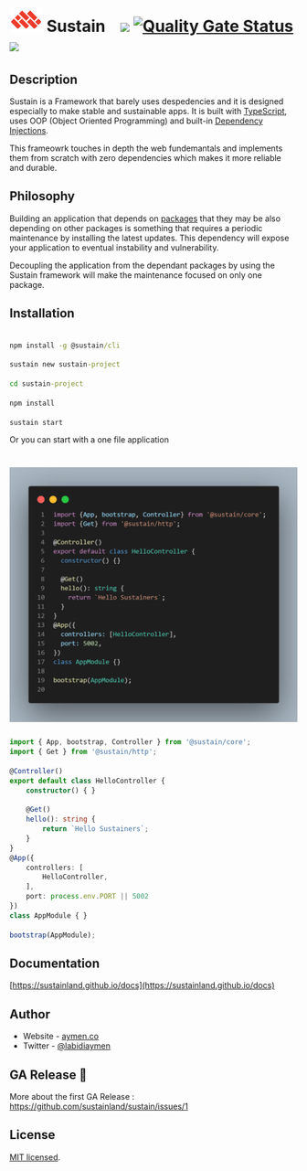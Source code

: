 
# ![](public/logo.png) Sustain &nbsp;&nbsp;  ![](https://github.com/sustainland/sustain/workflows/Sustain%20CI/badge.svg) [![Quality Gate Status](https://sonarcloud.io/api/project_badges/measure?project=labidiaymen_sustain&metric=alert_status)](https://sonarcloud.io/dashboard?id=labidiaymen_sustain) ![](https://codecov.io/gh/sustainland/sustain/branch/master/graph/badge.svg) 

## Description

Sustain is a Framework that barely uses despedencies and it is designed especially to make stable and sustainable apps. It is built with [TypeScript](https://www.typescriptlang.org/), uses OOP (Object Oriented Programming) and built-in [Dependency Injections](https://en.wikipedia.org/wiki/Dependency_injection). 

This frameowrk touches in depth the web fundemantals and implements them from scratch with zero dependencies which makes it more reliable and durable.

## Philosophy

Building an application that depends on [packages](https://www.npmjs.com/) that they may be also depending on other packages is something that requires a periodic maintenance by installing the latest updates. 
This dependency will expose your application to eventual instability and vulnerability. 

Decoupling the application from the dependant packages by using the Sustain framework will make the maintenance focused on only one package.


## Installation

```cmd

npm install -g @sustain/cli
 
sustain new sustain-project

cd sustain-project

npm install

sustain start

```

Or you can start with a one file application
# ![](public/quick-start.png) 

```typescript
import { App, bootstrap, Controller } from '@sustain/core';
import { Get } from '@sustain/http';

@Controller()
export default class HelloController {
    constructor() { }

    @Get()
    hello(): string {
        return `Hello Sustainers`;
    }
}
@App({
    controllers: [
        HelloController,
    ],
    port: process.env.PORT || 5002
})
class AppModule { }

bootstrap(AppModule);

```

## Documentation
 [https://sustainland.github.io/docs](https://sustainland.github.io/docs)

## Author

* Website - [aymen.co](https://aymen.co)
* Twitter - [@labidiaymen](https://twitter.com/labidiaymen)

## GA Release 🚀
More about the first GA Release : https://github.com/sustainland/sustain/issues/1

## License

[MIT licensed](LICENSE).
